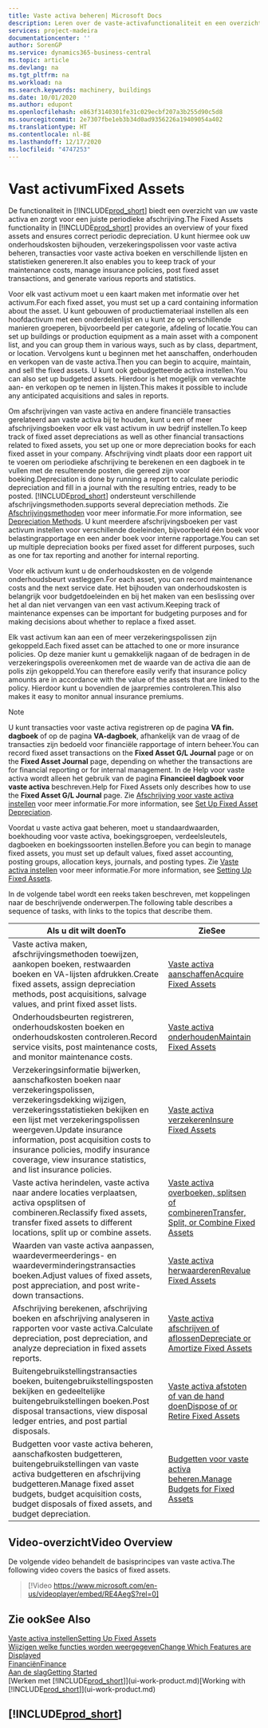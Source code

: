 ```yaml
---
title: Vaste activa beheren| Microsoft Docs
description: Leren over de vaste-activafunctionaliteit en een overzicht krijgen van hoe u met vaste activa werkt.
services: project-madeira
documentationcenter: ''
author: SorenGP
ms.service: dynamics365-business-central
ms.topic: article
ms.devlang: na
ms.tgt_pltfrm: na
ms.workload: na
ms.search.keywords: machinery, buildings
ms.date: 10/01/2020
ms.author: edupont
ms.openlocfilehash: e863f3140301fe31c029ecbf207a3b255d90c5d8
ms.sourcegitcommit: 2e7307fbe1eb3b34d0ad9356226a19409054a402
ms.translationtype: HT
ms.contentlocale: nl-BE
ms.lasthandoff: 12/17/2020
ms.locfileid: "4747253"
---
```

# <a name="fixed-assets"></a><span data-ttu-id="b6457-103">Vast activum</span><span class="sxs-lookup"><span data-stu-id="b6457-103">Fixed Assets</span></span>
<span data-ttu-id="b6457-104">De functionaliteit in [!INCLUDE[prod_short](includes/prod_short.md)] biedt een overzicht van uw vaste activa en zorgt voor een juiste periodieke afschrijving.</span><span class="sxs-lookup"><span data-stu-id="b6457-104">The Fixed Assets functionality in [!INCLUDE[prod_short](includes/prod_short.md)] provides an overview of your fixed assets and ensures correct periodic depreciation.</span></span> <span data-ttu-id="b6457-105">U kunt hiermee ook uw onderhoudskosten bijhouden, verzekeringspolissen voor vaste activa beheren, transacties voor vaste activa boeken en verschillende lijsten en statistieken genereren.</span><span class="sxs-lookup"><span data-stu-id="b6457-105">It also enables you to keep track of your maintenance costs, manage insurance policies, post fixed asset transactions, and generate various reports and statistics.</span></span>

<span data-ttu-id="b6457-106">Voor elk vast activum moet u een kaart maken met informatie over het activum.</span><span class="sxs-lookup"><span data-stu-id="b6457-106">For each fixed asset, you must set up a card containing information about the asset.</span></span> <span data-ttu-id="b6457-107">U kunt gebouwen of productiemateriaal instellen als een hoofdactivum met een onderdelenlijst en u kunt ze op verschillende manieren groeperen, bijvoorbeeld per categorie, afdeling of locatie.</span><span class="sxs-lookup"><span data-stu-id="b6457-107">You can set up buildings or production equipment as a main asset with a component list, and you can group them in various ways, such as by class, department, or location.</span></span> <span data-ttu-id="b6457-108">Vervolgens kunt u beginnen met het aanschaffen, onderhouden en verkopen van de vaste activa.</span><span class="sxs-lookup"><span data-stu-id="b6457-108">Then you can begin to acquire, maintain, and sell the fixed assets.</span></span> <span data-ttu-id="b6457-109">U kunt ook gebudgetteerde activa instellen.</span><span class="sxs-lookup"><span data-stu-id="b6457-109">You can also set up budgeted assets.</span></span> <span data-ttu-id="b6457-110">Hierdoor is het mogelijk om verwachte aan- en verkopen op te nemen in lijsten.</span><span class="sxs-lookup"><span data-stu-id="b6457-110">This makes it possible to include any anticipated acquisitions and sales in reports.</span></span>

<span data-ttu-id="b6457-111">Om afschrijvingen van vaste activa en andere financiële transacties gerelateerd aan vaste activa bij te houden, kunt u een of meer afschrijvingsboeken voor elk vast activum in uw bedrijf instellen.</span><span class="sxs-lookup"><span data-stu-id="b6457-111">To keep track of fixed asset depreciations as well as other financial transactions related to fixed assets, you set up one or more depreciation books for each fixed asset in your company.</span></span> <span data-ttu-id="b6457-112">Afschrijving vindt plaats door een rapport uit te voeren om periodieke afschrijving te berekenen en een dagboek in te vullen met de resulterende posten, die gereed zijn voor boeking.</span><span class="sxs-lookup"><span data-stu-id="b6457-112">Depreciation is done by running a report to calculate periodic depreciation and fill in a journal with the resulting entries, ready to be posted.</span></span> [!INCLUDE[prod_short](includes/prod_short.md)] <span data-ttu-id="b6457-113">ondersteunt verschillende afschrijvingsmethoden.</span><span class="sxs-lookup"><span data-stu-id="b6457-113">supports several depreciation methods.</span></span> <span data-ttu-id="b6457-114">Zie [Afschrijvingsmethoden](fa-depreciation-methods.md) voor meer informatie.</span><span class="sxs-lookup"><span data-stu-id="b6457-114">For more information, see [Depreciation Methods](fa-depreciation-methods.md).</span></span> <span data-ttu-id="b6457-115">U kunt meerdere afschrijvingsboeken per vast activum instellen voor verschillende doeleinden, bijvoorbeeld één boek voor belastingrapportage en een ander boek voor interne rapportage.</span><span class="sxs-lookup"><span data-stu-id="b6457-115">You can set up multiple depreciation books per fixed asset for different purposes, such as one for tax reporting and another for internal reporting.</span></span>

<span data-ttu-id="b6457-116">Voor elk activum kunt u de onderhoudskosten en de volgende onderhoudsbeurt vastleggen.</span><span class="sxs-lookup"><span data-stu-id="b6457-116">For each asset, you can record maintenance costs and the next service date.</span></span> <span data-ttu-id="b6457-117">Het bijhouden van onderhoudskosten is belangrijk voor budgetdoeleinden en bij het maken van een beslissing over het al dan niet vervangen van een vast activum.</span><span class="sxs-lookup"><span data-stu-id="b6457-117">Keeping track of maintenance expenses can be important for budgeting purposes and for making decisions about whether to replace a fixed asset.</span></span>

<span data-ttu-id="b6457-118">Elk vast activum kan aan een of meer verzekeringspolissen zijn gekoppeld.</span><span class="sxs-lookup"><span data-stu-id="b6457-118">Each fixed asset can be attached to one or more insurance policies.</span></span> <span data-ttu-id="b6457-119">Op deze manier kunt u gemakkelijk nagaan of de bedragen in de verzekeringspolis overeenkomen met de waarde van de activa die aan de polis zijn gekoppeld.</span><span class="sxs-lookup"><span data-stu-id="b6457-119">You can therefore easily verify that insurance policy amounts are in accordance with the value of the assets that are linked to the policy.</span></span> <span data-ttu-id="b6457-120">Hierdoor kunt u bovendien de jaarpremies controleren.</span><span class="sxs-lookup"><span data-stu-id="b6457-120">This also makes it easy to monitor annual insurance premiums.</span></span>

> [!NOTE]  
>   <span data-ttu-id="b6457-121">U kunt transacties voor vaste activa registreren op de pagina **VA fin. dagboek** of op de pagina **VA-dagboek**, afhankelijk van de vraag of de transacties zijn bedoeld voor financiële rapportage of intern beheer.</span><span class="sxs-lookup"><span data-stu-id="b6457-121">You can record fixed asset transactions on the **Fixed Asset G/L Journal** page or on the **Fixed Asset Journal** page, depending on whether the transactions are for financial reporting or for internal management.</span></span> <span data-ttu-id="b6457-122">In de Help voor vaste activa wordt alleen het gebruik van de pagina **Financieel dagboek voor vaste activa** beschreven.</span><span class="sxs-lookup"><span data-stu-id="b6457-122">Help for Fixed Assets only describes how to use the **Fixed Asset G/L Journal** page.</span></span> <span data-ttu-id="b6457-123">Zie [Afschrijving voor vaste activa instellen](fa-how-setup-depreciation.md) voor meer informatie.</span><span class="sxs-lookup"><span data-stu-id="b6457-123">For more information, see [Set Up Fixed Asset Depreciation](fa-how-setup-depreciation.md).</span></span>

<span data-ttu-id="b6457-124">Voordat u vaste activa gaat beheren, moet u standaardwaarden, boekhouding voor vaste activa, boekingsgroepen, verdeelsleutels, dagboeken en boekingssoorten instellen.</span><span class="sxs-lookup"><span data-stu-id="b6457-124">Before you can begin to manage fixed assets, you must set up default values, fixed asset accounting, posting groups, allocation keys, journals, and posting types.</span></span> <span data-ttu-id="b6457-125">Zie [Vaste activa instellen](fa-setup.md) voor meer informatie.</span><span class="sxs-lookup"><span data-stu-id="b6457-125">For more information, see [Setting Up Fixed Assets](fa-setup.md).</span></span>

<span data-ttu-id="b6457-126">In de volgende tabel wordt een reeks taken beschreven, met koppelingen naar de beschrijvende onderwerpen.</span><span class="sxs-lookup"><span data-stu-id="b6457-126">The following table describes a sequence of tasks, with links to the topics that describe them.</span></span>

| <span data-ttu-id="b6457-127">Als u dit wilt doen</span><span class="sxs-lookup"><span data-stu-id="b6457-127">To</span></span> | <span data-ttu-id="b6457-128">Zie</span><span class="sxs-lookup"><span data-stu-id="b6457-128">See</span></span> |
| --- | --- |
| <span data-ttu-id="b6457-129">Vaste activa maken, afschrijvingsmethoden toewijzen, aankopen boeken, restwaarden boeken en VA-lijsten afdrukken.</span><span class="sxs-lookup"><span data-stu-id="b6457-129">Create fixed assets, assign depreciation methods, post acquisitions, salvage values, and print fixed asset lists.</span></span> |[<span data-ttu-id="b6457-130">Vaste activa aanschaffen</span><span class="sxs-lookup"><span data-stu-id="b6457-130">Acquire Fixed Assets</span></span>](fa-how-acquire.md) |
| <span data-ttu-id="b6457-131">Onderhoudsbeurten registreren, onderhoudskosten boeken en onderhoudskosten controleren.</span><span class="sxs-lookup"><span data-stu-id="b6457-131">Record service visits, post maintenance costs, and monitor maintenance costs.</span></span> |[<span data-ttu-id="b6457-132">Vaste activa onderhouden</span><span class="sxs-lookup"><span data-stu-id="b6457-132">Maintain Fixed Assets</span></span>](fa-how-maintain.md) |
| <span data-ttu-id="b6457-133">Verzekeringsinformatie bijwerken, aanschafkosten boeken naar verzekeringspolissen, verzekeringsdekking wijzigen, verzekeringsstatistieken bekijken en een lijst met verzekeringspolissen weergeven.</span><span class="sxs-lookup"><span data-stu-id="b6457-133">Update insurance information, post acquisition costs to insurance policies, modify insurance coverage, view insurance statistics, and list insurance policies.</span></span> |[<span data-ttu-id="b6457-134">Vaste activa verzekeren</span><span class="sxs-lookup"><span data-stu-id="b6457-134">Insure Fixed Assets</span></span>](fa-how-insure.md) |
| <span data-ttu-id="b6457-135">Vaste activa herindelen, vaste activa naar andere locaties verplaatsen, activa opsplitsen of combineren.</span><span class="sxs-lookup"><span data-stu-id="b6457-135">Reclassify fixed assets, transfer fixed assets to different locations, split up or combine assets.</span></span> |[<span data-ttu-id="b6457-136">Vaste activa overboeken, splitsen of combineren</span><span class="sxs-lookup"><span data-stu-id="b6457-136">Transfer, Split, or Combine Fixed Assets</span></span>](fa-how-trans-split-combine.md) |
| <span data-ttu-id="b6457-137">Waarden van vaste activa aanpassen, waardevermeerderings- en waardeverminderingstransacties boeken.</span><span class="sxs-lookup"><span data-stu-id="b6457-137">Adjust values of fixed assets, post appreciation, and post write-down transactions.</span></span> |[<span data-ttu-id="b6457-138">Vaste activa herwaarderen</span><span class="sxs-lookup"><span data-stu-id="b6457-138">Revalue Fixed Assets</span></span>](fa-how-revalue.md) |
| <span data-ttu-id="b6457-139">Afschrijving berekenen, afschrijving boeken en afschrijving analyseren in rapporten voor vaste activa.</span><span class="sxs-lookup"><span data-stu-id="b6457-139">Calculate depreciation, post depreciation, and  analyze depreciation in fixed assets reports.</span></span> |[<span data-ttu-id="b6457-140">Vaste activa afschrijven of aflossen</span><span class="sxs-lookup"><span data-stu-id="b6457-140">Depreciate or Amortize Fixed Assets</span></span>](fa-how-depreciate-amortize.md) |
| <span data-ttu-id="b6457-141">Buitengebruikstellingstransacties boeken, buitengebruikstellingsposten bekijken en gedeeltelijke buitengebruikstellingen boeken.</span><span class="sxs-lookup"><span data-stu-id="b6457-141">Post disposal transactions, view disposal ledger entries, and post partial disposals.</span></span> |[<span data-ttu-id="b6457-142">Vaste activa afstoten of van de hand doen</span><span class="sxs-lookup"><span data-stu-id="b6457-142">Dispose of or Retire Fixed Assets</span></span>](fa-how-dispose-retire.md) |
| <span data-ttu-id="b6457-143">Budgetten voor vaste activa beheren, aanschafkosten budgetteren, buitengebruikstellingen van vaste activa budgetteren en afschrijving budgetteren.</span><span class="sxs-lookup"><span data-stu-id="b6457-143">Manage fixed asset budgets, budget acquisition costs, budget disposals of fixed assets, and budget depreciation.</span></span> |[<span data-ttu-id="b6457-144">Budgetten voor vaste activa beheren.</span><span class="sxs-lookup"><span data-stu-id="b6457-144">Manage Budgets for Fixed Assets</span></span>](fa-how-manage-budgets.md) |

## <a name="video-overview"></a><span data-ttu-id="b6457-145">Video-overzicht</span><span class="sxs-lookup"><span data-stu-id="b6457-145">Video Overview</span></span>
<span data-ttu-id="b6457-146">De volgende video behandelt de basisprincipes van vaste activa.</span><span class="sxs-lookup"><span data-stu-id="b6457-146">The following video covers the basics of fixed assets.</span></span>

> [!Video https://www.microsoft.com/en-us/videoplayer/embed/RE4AegS?rel=0]

## <a name="see-also"></a><span data-ttu-id="b6457-147">Zie ook</span><span class="sxs-lookup"><span data-stu-id="b6457-147">See Also</span></span>
[<span data-ttu-id="b6457-148">Vaste activa instellen</span><span class="sxs-lookup"><span data-stu-id="b6457-148">Setting Up Fixed Assets</span></span>](fa-setup.md)  
[<span data-ttu-id="b6457-149">Wijzigen welke functies worden weergegeven</span><span class="sxs-lookup"><span data-stu-id="b6457-149">Change Which Features are Displayed</span></span>](ui-experiences.md)  
[<span data-ttu-id="b6457-150">Financiën</span><span class="sxs-lookup"><span data-stu-id="b6457-150">Finance</span></span>](finance.md)  
[<span data-ttu-id="b6457-151">Aan de slag</span><span class="sxs-lookup"><span data-stu-id="b6457-151">Getting Started</span></span>](product-get-started.md)  
<span data-ttu-id="b6457-152">[Werken met [!INCLUDE[prod_short](includes/prod_short.md)]](ui-work-product.md)</span><span class="sxs-lookup"><span data-stu-id="b6457-152">[Working with [!INCLUDE[prod_short](includes/prod_short.md)]](ui-work-product.md)</span></span>

## [!INCLUDE[prod_short](includes/free_trial_md.md)]  
 
